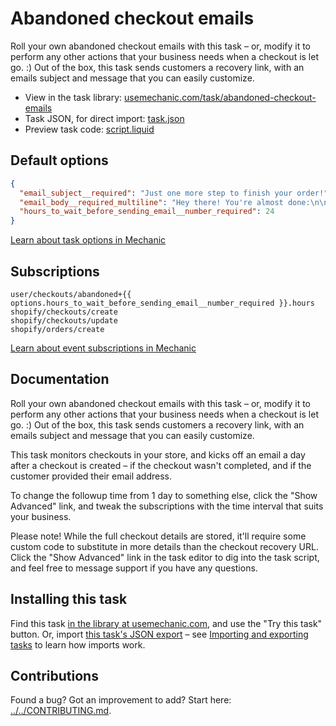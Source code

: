 # Abandoned checkout emails

Roll your own abandoned checkout emails with this task – or, modify it to perform any other actions that your business needs when a checkout is let go. :) Out of the box, this task sends customers a recovery link, with an emails subject and message that you can easily customize.

* View in the task library: [usemechanic.com/task/abandoned-checkout-emails](https://usemechanic.com/task/abandoned-checkout-emails)
* Task JSON, for direct import: [task.json](../../tasks/abandoned-checkout-emails.json)
* Preview task code: [script.liquid](./script.liquid)

## Default options

```json
{
  "email_subject__required": "Just one more step to finish your order!",
  "email_body__required_multiline": "Hey there! You're almost done:\n\n<a href=\"ABANDONED_CHECKOUT_URL\">Finish your order today!</a>\n\nThanks,\n- The team at {{ shop.name }}",
  "hours_to_wait_before_sending_email__number_required": 24
}
```

[Learn about task options in Mechanic](https://docs.usemechanic.com/article/471-task-options)

## Subscriptions

```liquid
user/checkouts/abandoned+{{ options.hours_to_wait_before_sending_email__number_required }}.hours
shopify/checkouts/create
shopify/checkouts/update
shopify/orders/create
```

[Learn about event subscriptions in Mechanic](https://docs.usemechanic.com/article/408-subscriptions)

## Documentation

Roll your own abandoned checkout emails with this task – or, modify it to perform any other actions that your business needs when a checkout is let go. :) Out of the box, this task sends customers a recovery link, with an emails subject and message that you can easily customize.

This task monitors checkouts in your store, and kicks off an email a day after a checkout is created – if the checkout wasn't completed, and if the customer provided their email address.

To change the followup time from 1 day to something else, click the "Show Advanced" link, and tweak the subscriptions with the time interval that suits your business.

Please note! While the full checkout details are stored, it'll require some custom code to substitute in more details than the checkout recovery URL. Click the "Show Advanced" link in the task editor to dig into the task script, and feel free to message support if you have any questions.

## Installing this task

Find this task [in the library at usemechanic.com](https://usemechanic.com/task/abandoned-checkout-emails), and use the "Try this task" button. Or, import [this task's JSON export](../../tasks/abandoned-checkout-emails.json) – see [Importing and exporting tasks](https://docs.usemechanic.com/article/505-importing-and-exporting-tasks) to learn how imports work.

## Contributions

Found a bug? Got an improvement to add? Start here: [../../CONTRIBUTING.md](../../CONTRIBUTING.md).
